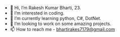 - 👋 Hi, I’m Rakesh Kumar Bharti, 23.
- 👀 I’m interested in coding.
- 🌱 I’m currently learning python, C#, DotNet.
- 💞️ I’m looking to work on some amazing projects.
- 📫 How to reach me - bhartirakes7179@gmail.com

<!---
RedDrag911/RedDrag911 is a ✨ special ✨ repository because its `README.md` (this file) appears on your GitHub profile.
You can click the Preview link to take a look at your changes.
--->
